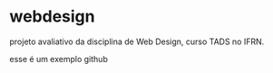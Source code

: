 # webdesign

projeto avaliativo da disciplina de Web Design, curso TADS no IFRN.

esse é um exemplo github